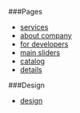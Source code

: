 ###Pages
* [services](https://boxing199.github.io/miid-front/servises.html)
* [about company](https://boxing199.github.io/miid-front/about_company.html)
* [for developers](https://boxing199.github.io/miid-front/for_developers.html)
* [main sliders](https://boxing199.github.io/miid-front/main.html)
* [catalog](https://boxing199.github.io/miid-front/catalog.html)
* [details](https://boxing199.github.io/miid-front/details.html)

###Design
* [design](https://www.figma.com/file/K0iROWKAzycQsELhVvtmd3qN/%D0%9C%D0%98%D0%98%D0%94?node-id=0%3A1)